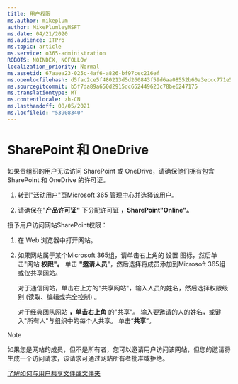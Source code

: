 ```yaml
---
title: 用户权限
ms.author: mikeplum
author: MikePlumleyMSFT
ms.date: 04/21/2020
ms.audience: ITPro
ms.topic: article
ms.service: o365-administration
ROBOTS: NOINDEX, NOFOLLOW
localization_priority: Normal
ms.assetid: 67aaea23-025c-4af6-a826-bf97cec216ef
ms.openlocfilehash: d5fac2ce5f480213d5d260843f59d6aa08552b60a3eccc771e5eb3f7aa814b66
ms.sourcegitcommit: b5f7da89a650d2915dc652449623c78be6247175
ms.translationtype: MT
ms.contentlocale: zh-CN
ms.lasthandoff: 08/05/2021
ms.locfileid: "53908340"
---
```

# <a name="user-permissions-in-sharepoint-and-onedrive"></a>SharePoint 和 OneDrive

如果贵组织的用户无法访问 SharePoint 或 OneDrive，请确保他们拥有包含 SharePoint 和 OneDrive 的许可证。 
  
1. 转到"[活动用户"页Microsoft 365 管理中心](https://portal.office.com/adminportal/home#/users)并选择该用户。 
    
2. 请确保在"**产品许可证"** 下分配许可证 **，SharePoint"Online"。** 
    
 授予用户访问网站SharePoint权限： 
  
1. 在 Web 浏览器中打开网站。
    
2. 如果网站属于某个Microsoft 365组，请单击右上角的 设置 图标，然后单击"网站 **权限"。** 单击 **"邀请人员**"，然后选择将成员添加到Microsoft 365组或仅共享网站。 
    
    对于通信网站，单击右上方的"共享网站"，输入人员的姓名，然后选择权限级别 (读取、编辑或完全控制) 。 
    
    对于经典团队网站 **，单击右上角** 的"共享"。 输入要邀请的人的姓名，或键入"所有人"与组织中的每个人共享。 单击“**共享**”。
    
> [!NOTE]
> 如果您是网站的成员，但不是所有者，您可以邀请用户访问该网站，但您的邀请将生成一个访问请求，该请求可通过网站所有者批准或拒绝。 
  
[了解如何与用户共享文件或文件夹](https://go.microsoft.com/fwlink/?linkid=533408)
  

